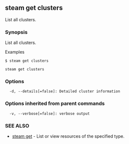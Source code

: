 ## steam get clusters

List all clusters.

### Synopsis


List all clusters.

Examples

	$ steam get clusters

```
steam get clusters
```

### Options

```
  -d, --details[=false]: Detailed cluster information
```

### Options inherited from parent commands

```
  -v, --verbose[=false]: verbose output
```

### SEE ALSO
* [steam get](steam_get.md)	 - List or view resources of the specified type.

